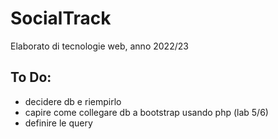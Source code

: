 # SocialTrack
Elaborato di tecnologie web, anno 2022/23


## To Do:
- decidere db e riempirlo
- capire come collegare db a bootstrap usando php (lab 5/6)
- definire le query
